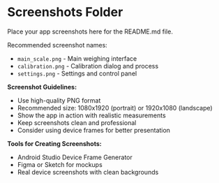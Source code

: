 # Screenshots Folder

Place your app screenshots here for the README.md file.

Recommended screenshot names:
- `main_scale.png` - Main weighing interface
- `calibration.png` - Calibration dialog and process
- `settings.png` - Settings and control panel

**Screenshot Guidelines:**
- Use high-quality PNG format
- Recommended size: 1080x1920 (portrait) or 1920x1080 (landscape)
- Show the app in action with realistic measurements
- Keep screenshots clean and professional
- Consider using device frames for better presentation

**Tools for Creating Screenshots:**
- Android Studio Device Frame Generator
- Figma or Sketch for mockups
- Real device screenshots with clean backgrounds
